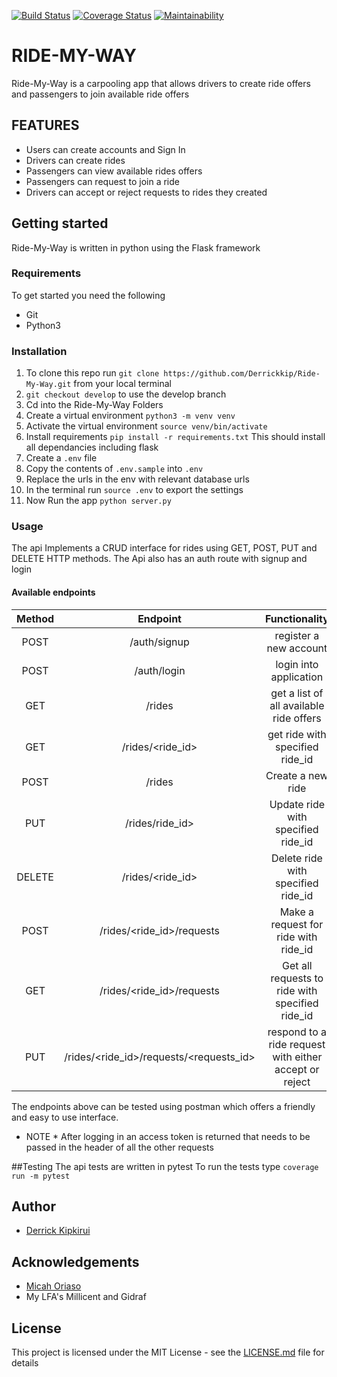 [![Build Status](https://travis-ci.org/Derrickkip/Ride-My-Way.svg?branch=develop)](https://travis-ci.org/Derrickkip/Ride-My-Way) [![Coverage Status](https://coveralls.io/repos/github/Derrickkip/Ride-My-Way/badge.svg?branch=develop)](https://coveralls.io/github/Derrickkip/Ride-My-Way?branch=develop) [![Maintainability](https://api.codeclimate.com/v1/badges/b3f10d58926db9638e30/maintainability)](https://codeclimate.com/github/Derrickkip/Ride-My-Way/maintainability)

# RIDE-MY-WAY
 Ride-My-Way is a carpooling app that allows drivers to create ride offers and passengers to join available ride offers
 
## FEATURES
* Users can create accounts and Sign In
* Drivers can create rides
* Passengers can view available rides offers
* Passengers can request to join a ride
* Drivers can accept or reject requests to rides they created

## Getting started
 Ride-My-Way is written in python using the Flask framework
### Requirements
To get started you need the following
 * Git
 * Python3

### Installation
1. To clone this repo run ``git clone https://github.com/Derrickkip/Ride-My-Way.git`` from your local terminal
2. `git checkout develop` to use the develop branch
3. Cd into the Ride-My-Way Folders
4. Create a virtual environment `python3 -m venv venv`
5. Activate the virtual environment `source venv/bin/activate`
6. Install requirements `pip install -r requirements.txt` This should install all dependancies including flask
7. Create a `.env` file
8. Copy the contents of `.env.sample` into `.env`
9. Replace the urls in the env with relevant database urls
10. In the terminal run `source .env` to export the settings
11. Now Run the app `python server.py`

### Usage
The api Implements a CRUD interface for rides using GET, POST, PUT and DELETE HTTP methods. The Api also has an auth route with signup and login

#### Available endpoints
| Method             | Endpoint                                | Functionality
|:------------------:|:---------------------------------------:|:--------------------------------------:|
 POST                | /auth/signup                            | register a new account
 POST                | /auth/login                             | login into application
 GET                 | /rides                                  | get a list of all available ride offers
 GET                 | /rides/<ride_id>                        | get ride with specified ride_id
 POST                | /rides                                  | Create a new ride
 PUT                 | /rides/ride_id>                         | Update ride with specified ride_id
 DELETE              | /rides/<ride_id>                        | Delete ride with specified ride_id
 POST                | /rides/<ride_id>/requests               | Make a request for ride with ride_id
 GET                 | /rides/<ride_id>/requests               | Get all requests to ride with specified ride_id
 PUT                 | /rides/<ride_id>/requests/<requests_id> |respond to a ride request with either accept or reject

The endpoints above can be tested using postman which offers a friendly and easy to use interface.
* NOTE * After logging in an access token is returned that needs to be passed in the header of all the other requests

##Testing
The api tests are written in pytest
To run the tests type `coverage run -m pytest`



## Author
* [Derrick Kipkirui](https://github.com/Derrickkip)

## Acknowledgements
* [Micah Oriaso](https://github.com/micahoriaso)
* My LFA's Millicent and Gidraf 


## License
This project is licensed under the MIT License - see the [LICENSE.md](LICENSE) file for details
